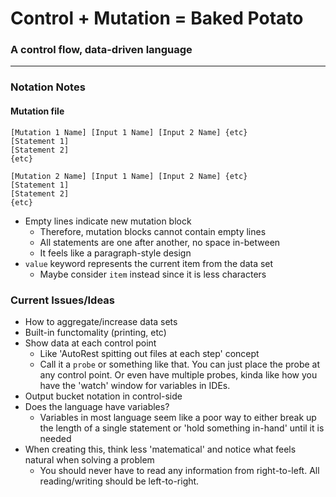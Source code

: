 # Control + Mutation = Baked Potato
### A control flow, data-driven language
---
### Notation Notes

#### Mutation file
```
[Mutation 1 Name] [Input 1 Name] [Input 2 Name] {etc}
[Statement 1]
[Statement 2]
{etc}

[Mutation 2 Name] [Input 1 Name] [Input 2 Name] {etc}
[Statement 1]
[Statement 2]
{etc}
```
- Empty lines indicate new mutation block
  - Therefore, mutation blocks cannot contain empty lines
  - All statements are one after another, no space in-between
  - It feels like a paragraph-style design
- `value` keyword represents the current item from the data set
  - Maybe consider `item` instead since it is less characters

### Current Issues/Ideas
- How to aggregate/increase data sets
- Built-in functomality (printing, etc)
- Show data at each control point
  - Like 'AutoRest spitting out files at each step' concept
  - Call it a `probe` or something like that. You can just place the probe at any control point. Or even have multiple probes, kinda like how you have the 'watch' window for variables in IDEs.
- Output bucket notation in control-side
- Does the language have variables?
  - Variables in most language seem like a poor way to either break up the length of a single statement or 'hold something in-hand' until it is needed
- When creating this, think less 'matematical' and notice what feels natural when solving a problem
  - You should never have to read any information from right-to-left. All reading/writing should be left-to-right.
